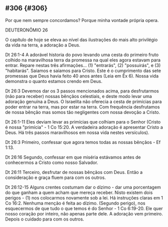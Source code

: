 ## #306 {#306}

Por que nem sempre concordamos? Porque minha vontade própria opera.

DEUTERONÔMIO 26

O capítulo de hoje se eleva ao nível das ilustrações do mais alto privilégio da vida na terra, a adoração a Deus.

Dt 26:1-4 A adorável historia do povo levando uma cesta do primeiro fruto colhido na maravilhosa terra da promessa na qual eles agora estavam para entrar. Repare nestas três afirmações... (1) &quot;entrarás&quot;, (2) &quot;possuirás&quot;, e (3) &quot;habitarás&quot;. Saiamos e saiamos para Cristo. Este é o cumprimento das sete promessas que Deus havia feito 40 anos antes (Leia em Êx 6). Nossa vida demonstra o quanto estamos crendo em Deus.

Dt 26:3 Devemos dar os 3 passos mencionados acima, para desfrutarmos (não para receber) nossas bênçãos celestiais, e deste modo levar uma adoração genuína a Deus. O Israelita não oferecia a cesta de primícias para poder entrar na terra, mas por estar na terra. Com frequência desfrutamos de nossa bênção mas somos tão negligentes com nossa devoção a Cristo.

Dt 26:1-11 Eles deviam levar as primícias que colhiam para o Senhor (Cristo é nossa &quot;primícia&quot; - 1 Co 15:20\. A verdadeira adoração é apresentar Cristo a Deus. Há três passos maravilhosos em nossa vida nestes versículos).

Dt 26:3 Primeiro, confessar que agora temos todas as nossas bênçãos - Ef 1:13.

Dt 26:16 Segundo, confessar em que miséria estávamos antes de conhecermos a Cristo como nosso Salvador.

Dt 26:11 Terceiro, desfrutar de nossas bênçãos com Deus. Então a consideração e graça fluem para com os outros.

Dt 26:12-15 Alguns crentes costumam dar o dízimo - dar uma porcentagem do que ganham a quem acham que mereça receber. Nisto existem dois perigos - (1) nos colocarmos novamente sob a lei. Há instruções claras em 1 Co 16:2\. Nenhuma menção é feita ao dízimo. (Segundo perigo), nos esquecermos de que tudo o que temos é do Senhor - 1 Co 6:19-20\. Ele quer nosso coração por inteiro, não apenas parte dele. A adoração vem primeiro. Depois o cuidado para com os outros.